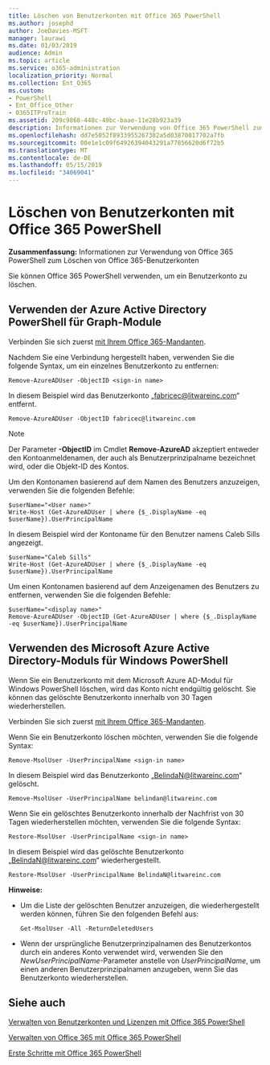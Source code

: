 ```yaml
---
title: Löschen von Benutzerkonten mit Office 365 PowerShell
ms.author: josephd
author: JoeDavies-MSFT
manager: laurawi
ms.date: 01/03/2019
audience: Admin
ms.topic: article
ms.service: o365-administration
localization_priority: Normal
ms.collection: Ent_O365
ms.custom:
- PowerShell
- Ent_Office_Other
- O365ITProTrain
ms.assetid: 209c9868-448c-49bc-baae-11e28b923a39
description: Informationen zur Verwendung von Office 365 PowerShell zum Löschen von Office 365-Benutzerkonten
ms.openlocfilehash: dd7e5052f8933955267302a5d03870017702a7fb
ms.sourcegitcommit: 08e1e1c09f64926394043291a77856620d6f72b5
ms.translationtype: MT
ms.contentlocale: de-DE
ms.lasthandoff: 05/15/2019
ms.locfileid: "34069041"
---
```

# <a name="delete-user-accounts-with-office-365-powershell"></a>Löschen von Benutzerkonten mit Office 365 PowerShell

**Zusammenfassung:** Informationen zur Verwendung von Office 365 PowerShell zum Löschen von Office 365-Benutzerkonten
  
Sie können Office 365 PowerShell verwenden, um ein Benutzerkonto zu löschen.

   
## <a name="use-the-azure-active-directory-powershell-for-graph-module"></a>Verwenden der Azure Active Directory PowerShell für Graph-Module

Verbinden Sie sich zuerst [mit Ihrem Office 365-Mandanten](connect-to-office-365-powershell.md#connect-with-the-azure-active-directory-powershell-for-graph-module).

Nachdem Sie eine Verbindung hergestellt haben, verwenden Sie die folgende Syntax, um ein einzelnes Benutzerkonto zu entfernen:
  
```
Remove-AzureADUser -ObjectID <sign-in name>
```

In diesem Beispiel wird das Benutzerkonto „fabricec@litwareinc.com“ entfernt.
  
```
Remove-AzureADUser -ObjectID fabricec@litwareinc.com
```

> [!NOTE]
> Der Parameter **-ObjectID** im Cmdlet **Remove-AzureAD** akzeptiert entweder den Kontoanmeldenamen, der auch als Benutzerprinzipalname bezeichnet wird, oder die Objekt-ID des Kontos.
  
Um den Kontonamen basierend auf dem Namen des Benutzers anzuzeigen, verwenden Sie die folgenden Befehle:
  
```
$userName="<User name>"
Write-Host (Get-AzureADUser | where {$_.DisplayName -eq $userName}).UserPrincipalName
```

In diesem Beispiel wird der Kontoname für den Benutzer namens Caleb Sills angezeigt.
  
```
$userName="Caleb Sills"
Write-Host (Get-AzureADUser | where {$_.DisplayName -eq $userName}).UserPrincipalName
```

Um einen Kontonamen basierend auf dem Anzeigenamen des Benutzers zu entfernen, verwenden Sie die folgenden Befehle:
  
```
$userName="<display name>"
Remove-AzureADUser -ObjectID (Get-AzureADUser | where {$_.DisplayName -eq $userName}).UserPrincipalName
```

## <a name="use-the-microsoft-azure-active-directory-module-for-windows-powershell"></a>Verwenden des Microsoft Azure Active Directory-Moduls für Windows PowerShell

Wenn Sie ein Benutzerkonto mit dem Microsoft Azure AD-Modul für Windows PowerShell löschen, wird das Konto nicht endgültig gelöscht. Sie können das gelöschte Benutzerkonto innerhalb von 30 Tagen wiederherstellen.

Verbinden Sie sich zuerst [mit Ihrem Office 365-Mandanten](connect-to-office-365-powershell.md#connect-with-the-microsoft-azure-active-directory-module-for-windows-powershell).


Wenn Sie ein Benutzerkonto löschen möchten, verwenden Sie die folgende Syntax:
  
```
Remove-MsolUser -UserPrincipalName <sign-in name>
```

In diesem Beispiel wird das Benutzerkonto „BelindaN@litwareinc.com“ gelöscht.
  
```
Remove-MsolUser -UserPrincipalName belindan@litwareinc.com
```

Wenn Sie ein gelöschtes Benutzerkonto innerhalb der Nachfrist von 30 Tagen wiederherstellen möchten, verwenden Sie die folgende Syntax:
  
```
Restore-MsolUser -UserPrincipalName <sign-in name>
```

In diesem Beispiel wird das gelöschte Benutzerkonto „BelindaN@litwareinc.com“ wiederhergestellt.
  
```
Restore-MsolUser -UserPrincipalName BelindaN@litwareinc.com
```

 **Hinweise:**
  
- Um die Liste der gelöschten Benutzer anzuzeigen, die wiederhergestellt werden können, führen Sie den folgenden Befehl aus:
    
  ```
  Get-MsolUser -All -ReturnDeletedUsers
  ```

- Wenn der ursprüngliche Benutzerprinzipalnamen des Benutzerkontos durch ein anderes Konto verwendet wird, verwenden Sie den _NewUserPrincipalName_-Parameter anstelle von _UserPrincipalName_, um einen anderen Benutzerprinzipalnamen anzugeben, wenn Sie das Benutzerkonto wiederherstellen.


## <a name="see-also"></a>Siehe auch

[Verwalten von Benutzerkonten und Lizenzen mit Office 365 PowerShell](manage-user-accounts-and-licenses-with-office-365-powershell.md)
  
[Verwalten von Office 365 mit Office 365 PowerShell](manage-office-365-with-office-365-powershell.md)
  
[Erste Schritte mit Office 365 PowerShell](getting-started-with-office-365-powershell.md)

